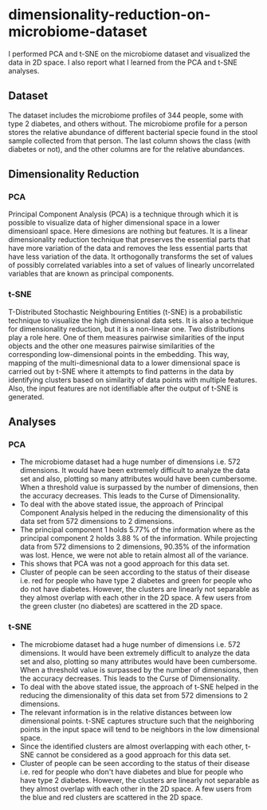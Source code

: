 # dimensionality-reduction-on-microbiome-dataset
I performed PCA and t-SNE on the microbiome dataset and visualized the data in 2D space. I also report what I learned from the PCA and t-SNE analyses.

## Dataset
The dataset includes the microbiome profiles of 344 people, some with type 2 diabetes, and others without. The microbiome profile for a person stores the relative abundance of different bacterial specie found in the stool sample collected from that person. The last column shows the class (with diabetes or not), and the other columns are for the relative abundances.

## Dimensionality Reduction

### PCA
Principal Component Analysis (PCA) is a technique through which it is possible to visualize data of higher dimensional space in a lower dimensioanl space. Here dimesions are nothing but features. It is a linear dimensionality reduction technique that preserves the essential parts that have more variation of the data and removes the less essential parts that have less variation of the data. It orthogonally transforms the set of values of possibly correlated variables into a set of values of linearly uncorrelated variables that are known as principal components.

### t-SNE
T-Distributed Stochastic Neighbouring Entities (t-SNE) is a probabilistic technique to visualize the high dimensional data sets. It is also a technique for dimensionality reduction, but it is a non-linear one. Two distributions play a role here. One of them measures pairwise similarities of the input objects and the other one measures pairwise similarities of the corresponding low-dimensional points in the embedding. This way, mapping of the multi-dimesnional data to a lower dimensional space is carried out by t-SNE where it attempts to find patterns in the data by identifying clusters based on similarity of data points with multiple features. Also, the input features are not identifiable after the output of t-SNE is generated.

## Analyses

### PCA
- The microbiome dataset had a huge number of dimensions i.e. 572 dimensions. It would have been extremely difficult to analyze the data set and also, plotting so many attributes would have been cumbersome. When a threshold value is surpassed by the number of dimensions, then the accuracy decreases. This leads to the Curse of Dimensionality.
- To deal with the above stated issue, the approach of Principal Component Analysis helped in the reducing the dimensionality of this data set from 572 dimensions to 2 dimensions.
- The principal component 1 holds 5.77% of the information where as the principal component 2 holds 3.88 % of the information. While projecting data from 572 dimensions to 2 dimensions, 90.35% of the information was lost. Hence, we were not able to retain almost all of the variance.
- This shows that PCA was not a good approach for this data set.
- Cluster of people can be seen according to the status of their disease i.e. red for people who have type 2 diabetes and green for people who do not have diabetes. However, the clusters are linearly not separable as they almost overlap with each other in the 2D space. A few users from the green cluster (no diabetes) are scattered in the 2D space.

### t-SNE
- The microbiome dataset had a huge number of dimensions i.e. 572 dimensions. It would have been extremely difficult to analyze the data set and also, plotting so many attributes would have been cumbersome. When a threshold value is surpassed by the number of dimensions, then the accuracy decreases. This leads to the Curse of Dimensionality.
- To deal with the above stated issue, the approach of t-SNE helped in the reducing the dimensionality of this data set from 572 dimensions to 2 dimensions.
- The relevant information is in the relative distances between low dimensional points. t-SNE captures structure such that the neighboring points in the input space will tend to be neighbors in the low dimensional space.
- Since the identified clusters are almost overlapping with each other, t-SNE cannot be considered as a good approach for this data set.
- Cluster of people can be seen according to the status of their disease i.e. red for people who don't have diabetes and blue for people who have type 2 diabetes. However, the clusters are linearly not separable as they almost overlap with each other in the 2D space. A few users from the blue and red clusters are scattered in the 2D space.
